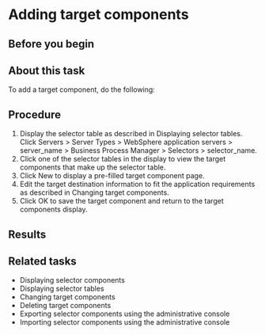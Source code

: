 <!-- image -->

# Adding target components

## Before you begin

## About this task

To add a target component, do the
following:

## Procedure

1. Display the selector table as described in Displaying
selector tables. Click Servers > Server Types > WebSphere application servers > server\_name > Business
Process Manager > Selectors > selector\_name.
2. Click one of the selector tables in the display to view
the target components that make up the selector table.
3. Click New to
display a pre-filled target component page.
4. Edit the target destination information to fit the application
requirements as described in Changing target components.
5. Click OK to save the target component
and return to the target components display.

## Results

## Related tasks

- Displaying selector components
- Displaying selector tables
- Changing target components
- Deleting target components
- Exporting selector components using the administrative console
- Importing selector components using the administrative console